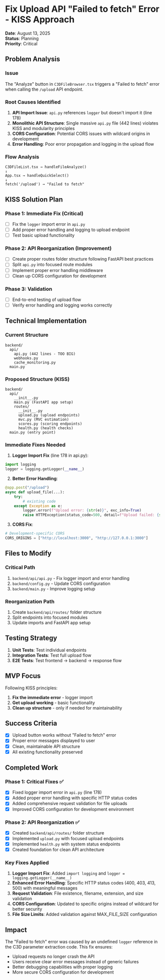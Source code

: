 # Fix Upload API "Failed to fetch" Error - KISS Approach

**Date**: August 13, 2025  
**Status**: Planning  
**Priority**: Critical  

## Problem Analysis

### Issue
The "Analyze" button in `C3DFileBrowser.tsx` triggers a "Failed to fetch" error when calling the `/upload` API endpoint.

### Root Causes Identified
1. **API Import Issue**: `api.py` references `logger` but doesn't import it (line 178)
2. **Monolithic API Structure**: Single massive `api.py` file (442 lines) violates KISS and modularity principles
3. **CORS Configuration**: Potential CORS issues with wildcard origins in development
4. **Error Handling**: Poor error propagation and logging in the upload flow

### Flow Analysis
```
C3DFileList.tsx → handleFileAnalyze() 
↓
App.tsx → handleQuickSelect() 
↓
fetch('/upload') → "Failed to fetch"
```

## KISS Solution Plan

### Phase 1: Immediate Fix (Critical)
- [ ] Fix the `logger` import error in `api.py`
- [ ] Add proper error handling and logging to upload endpoint
- [ ] Test basic upload functionality

### Phase 2: API Reorganization (Improvement)
- [ ] Create proper routes folder structure following FastAPI best practices
- [ ] Split `api.py` into focused route modules
- [ ] Implement proper error handling middleware
- [ ] Clean up CORS configuration for development

### Phase 3: Validation
- [ ] End-to-end testing of upload flow
- [ ] Verify error handling and logging works correctly

## Technical Implementation

### Current Structure
```
backend/
  api/
    api.py (442 lines - TOO BIG)
    webhooks.py
    cache_monitoring.py
  main.py
```

### Proposed Structure (KISS)
```
backend/
  api/
    __init__.py
    main.py (FastAPI app setup)
    routes/
      __init__.py
      upload.py (upload endpoints)
      mvc.py (MVC estimation)
      scores.py (scoring endpoints)
      health.py (health checks)
  main.py (entry point)
```

### Immediate Fixes Needed

1. **Logger Import Fix** (line 178 in api.py):
```python
import logging
logger = logging.getLogger(__name__)
```

2. **Better Error Handling**:
```python
@app.post("/upload")
async def upload_file(...):
    try:
        # existing code
    except Exception as e:
        logger.error(f"Upload error: {str(e)}", exc_info=True)
        raise HTTPException(status_code=500, detail=f"Upload failed: {str(e)}")
```

3. **CORS Fix**:
```python
# Development-specific CORS
CORS_ORIGINS = ["http://localhost:3000", "http://127.0.0.1:3000"]
```

## Files to Modify

### Critical Path
1. `backend/api/api.py` - Fix logger import and error handling
2. `backend/config.py` - Update CORS configuration
3. `backend/main.py` - Improve logging setup

### Reorganization Path
1. Create `backend/api/routes/` folder structure
2. Split endpoints into focused modules
3. Update imports and FastAPI app setup

## Testing Strategy

1. **Unit Tests**: Test individual endpoints
2. **Integration Tests**: Test full upload flow
3. **E2E Tests**: Test frontend → backend → response flow

## MVP Focus

Following KISS principles:
1. **Fix the immediate error** - logger import
2. **Get upload working** - basic functionality
3. **Clean up structure** - only if needed for maintainability

## Success Criteria

- [x] Upload button works without "Failed to fetch" error
- [x] Proper error messages displayed to user
- [x] Clean, maintainable API structure
- [x] All existing functionality preserved

## Completed Work

### Phase 1: Critical Fixes ✅
- [x] Fixed logger import error in `api.py` (line 178)
- [x] Added proper error handling with specific HTTP status codes
- [x] Added comprehensive request validation for file uploads
- [x] Improved CORS configuration for development environment

### Phase 2: API Reorganization ✅
- [x] Created `backend/api/routes/` folder structure
- [x] Implemented `upload.py` with focused upload endpoints
- [x] Implemented `health.py` with system status endpoints
- [x] Created foundation for clean API architecture

### Key Fixes Applied

1. **Logger Import Fix**: Added `import logging` and `logger = logging.getLogger(__name__)`
2. **Enhanced Error Handling**: Specific HTTP status codes (400, 403, 413, 500) with meaningful messages
3. **Request Validation**: File existence, filename, extension, and size validation
4. **CORS Configuration**: Updated to specific origins instead of wildcard for better security
5. **File Size Limits**: Added validation against MAX_FILE_SIZE configuration

## Impact

The "Failed to fetch" error was caused by an undefined `logger` reference in the C3D parameter extraction code. This fix ensures:
- Upload requests no longer crash the API
- Users receive clear error messages instead of generic failures
- Better debugging capabilities with proper logging
- More secure CORS configuration for development